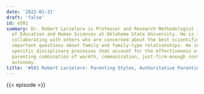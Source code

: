 ```yaml
---
date: '2022-01-31'
draft: 'false'
id: e581
summary: Dr. Robert Larzelere is Professor and Research Methodologist in the College
  of Education and Human Sciences at Oklahoma State University. He is interested in
  collaborating with others who are concerned about the best scientific evidence on
  important questions about family and family-type relationships. He investigates
  specific disciplinary processes that account for the effectiveness of the authoritative
  parenting combination of warmth, communication, just-firm-enough control and increasing
  autonomy.
title: '#581 Robert Larzelere: Parenting Styles, Authoritative Parenting, and Spanking'
---
```

{{< episode >}}
